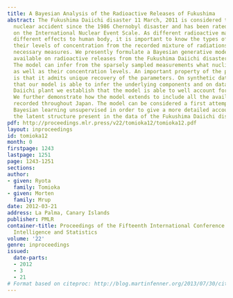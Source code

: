 ```yaml
---
title: A Bayesian Analysis of the Radioactive Releases of Fukushima
abstract: The Fukushima Daiichi disaster 11 March, 2011 is considered the largest
  nuclear accident since the 1986 Chernobyl disaster and has been rated at level 7
  on the International Nuclear Event Scale. As different radioactive materials have
  different effects to human body, it is important to know the types of nuclides and
  their levels of concentration from the recorded mixture of radiations to well take
  necessary measures. We presently formulate a Bayesian generative model for the data
  available on radioactive releases from the Fukushima Daiichi disaster across Japan.
  The model can infer from the sparsely sampled measurements what nuclides are present
  as well as their concentration levels. An important property of the proposed model
  is that it admits unique recovery of the parameters. On synthetic data we demonstrate
  that our model is able to infer the underlying components and on data from the Fukushima
  Daiichi plant we establish that the model is able to well account for the data.
  We further demonstrate how the model extends to include all the available measurements
  recorded throughout Japan. The model can be considered a first attempt to apply
  Bayesian learning unsupervised in order to give a more detailed account also of
  the latent structure present in the data of the Fukushima Daiichi disaster.
pdf: http://proceedings.mlr.press/v22/tomioka12/tomioka12.pdf
layout: inproceedings
id: tomioka12
month: 0
firstpage: 1243
lastpage: 1251
page: 1243-1251
sections: 
author:
- given: Ryota
  family: Tomioka
- given: Morten
  family: Mrup
date: 2012-03-21
address: La Palma, Canary Islands
publisher: PMLR
container-title: Proceedings of the Fifteenth International Conference on Artificial
  Intelligence and Statistics
volume: '22'
genre: inproceedings
issued:
  date-parts:
  - 2012
  - 3
  - 21
# Format based on citeproc: http://blog.martinfenner.org/2013/07/30/citeproc-yaml-for-bibliographies/
---
```

